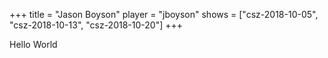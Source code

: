 +++
title = "Jason Boyson"
player = "jboyson"
shows = ["csz-2018-10-05", "csz-2018-10-13", "csz-2018-10-20"]
+++

Hello World
